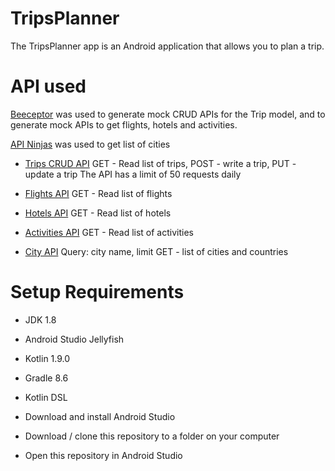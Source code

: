 # TripsPlanner

The TripsPlanner app is an Android application that allows you to plan a trip.

# API used
[Beeceptor](https://beeceptor.com/) was used to generate mock CRUD APIs for the Trip model, and to generate mock APIs to get flights, hotels and activities.

[API Ninjas](https://api.api-ninjas.com/v1/city) was used to get list of cities


* [Trips CRUD API](https://ca390c5dcd58519c752a.free.beeceptor.com/api/trips/) 
GET - Read list of trips,
POST - write a trip,
PUT - update a trip
The API has a limit of 50 requests daily 

* [Flights API](https://ca390c5dcd58519c752a.free.beeceptor.com/api/flights)
GET - Read list of flights

* [Hotels API](https://ca390c5dcd58519c752a.free.beeceptor.com/api/hotels)
GET - Read list of hotels

* [Activities API](https://ca390c5dcd58519c752a.free.beeceptor.com/api/activities)
GET - Read list of activities

* [City API](https://api.api-ninjas.com/v1/city)
Query: city name, limit
GET - list of cities and countries 



# Setup Requirements
* JDK 1.8
* Android Studio Jellyfish
* Kotlin 1.9.0
* Gradle 8.6
* Kotlin DSL


* Download and install Android Studio
* Download / clone this repository to a folder on your computer
* Open this repository in Android Studio
